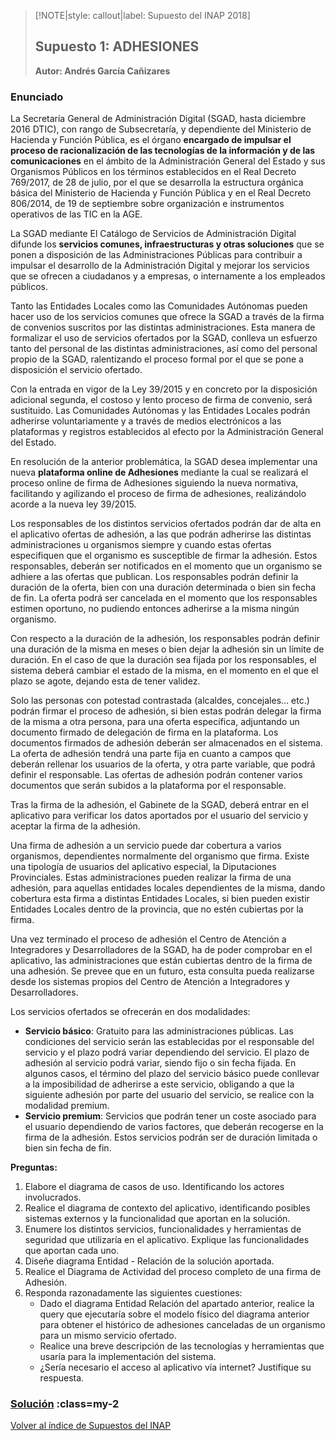> [!NOTE|style: callout|label: Supuesto del INAP 2018]
> ## Supuesto 1: ADHESIONES <!-- {docsify-ignore} -->
> **Autor: Andrés García Cañizares**

### Enunciado

La Secretaría General de Administración Digital (SGAD, hasta diciembre 2016 DTIC), con rango de Subsecretaría, y dependiente del Ministerio de Hacienda y Función Pública, es el órgano **encargado de impulsar el proceso de racionalización de las tecnologías de la información y de las comunicaciones** en el ámbito de la Administración General del Estado y sus Organismos Públicos en los términos establecidos en el Real Decreto 769/2017, de 28 de julio, por el que se desarrolla la estructura orgánica básica del Ministerio de Hacienda y Función Pública y en el Real Decreto 806/2014, de 19 de septiembre sobre organización e instrumentos operativos de las TIC en la AGE.

La SGAD mediante El Catálogo de Servicios de Administración Digital difunde los **servicios comunes, infraestructuras y otras soluciones** que se ponen a disposición de las Administraciones Públicas para contribuir a impulsar el desarrollo de la Administración Digital y mejorar los servicios que se ofrecen a ciudadanos y a empresas, o internamente a los empleados públicos.

Tanto las Entidades Locales como las Comunidades Autónomas pueden hacer uso de los servicios comunes que ofrece la SGAD a través de la firma de convenios suscritos por las distintas administraciones. Esta manera de formalizar el uso de servicios ofertados por la SGAD, conlleva un esfuerzo tanto del personal de las distintas administraciones, así como del personal propio de la SGAD, ralentizando el proceso formal por el que se pone a disposición el servicio ofertado.

Con la entrada en vigor de la Ley 39/2015 y en concreto por la disposición adicional segunda, el costoso y lento proceso de firma de convenio, será sustituido. Las Comunidades Autónomas y las Entidades Locales podrán adherirse voluntariamente y a través de medios electrónicos a las plataformas y registros establecidos al efecto por la Administración General del Estado.

En resolución de la anterior problemática, la SGAD desea implementar una nueva **plataforma online de Adhesiones** mediante la cual se realizará el proceso online de firma de Adhesiones siguiendo la nueva normativa, facilitando y agilizando el proceso de firma de adhesiones, realizándolo acorde a la nueva ley 39/2015.

Los responsables de los distintos servicios ofertados podrán dar de alta en el aplicativo ofertas de adhesión, a las que podrán adherirse las distintas administraciones u organismos siempre y cuando estas ofertas especifiquen que el organismo es susceptible de firmar la adhesión. Estos responsables, deberán ser notificados en el momento que un organismo se adhiere a las ofertas que publican. Los responsables podrán definir la duración de la oferta, bien con una duración determinada o bien sin fecha de fin. La oferta podrá ser cancelada en el momento que los responsables estimen oportuno, no pudiendo entonces adherirse a la misma ningún organismo.

Con respecto a la duración de la adhesión, los responsables podrán definir una duración de la misma en meses o bien dejar la adhesión sin un límite de duración. En el caso de que la duración sea fijada por los responsables, el sistema deberá cambiar el estado de la misma, en el momento en el que el plazo se agote, dejando esta de tener validez.

Solo las personas con potestad contrastada (alcaldes, concejales… etc.) podrán firmar el proceso de adhesión, si bien estas podrán delegar la firma de la misma a otra persona, para una oferta específica, adjuntando un documento firmado de delegación de firma en la plataforma. Los documentos firmados de adhesión deberán ser almacenados en el sistema. La oferta de adhesión tendrá una parte fija en cuanto a campos que deberán rellenar los usuarios de la oferta, y otra parte variable, que podrá definir el responsable. Las ofertas de adhesión podrán contener varios documentos que serán subidos a la plataforma por el responsable.

Tras la firma de la adhesión, el Gabinete de la SGAD, deberá entrar en el aplicativo para verificar los datos aportados por el usuario del servicio y aceptar la firma de la adhesión.

Una firma de adhesión a un servicio puede dar cobertura a varios organismos, dependientes normalmente del organismo que firma. Existe una tipología de usuarios del aplicativo especial, la Diputaciones Provinciales. Estas administraciones pueden realizar la firma de una adhesión, para aquellas entidades locales dependientes de la misma, dando cobertura esta firma a distintas Entidades Locales, si bien pueden existir Entidades Locales dentro de la provincia, que no estén cubiertas por la firma.

Una vez terminado el proceso de adhesión el Centro de Atención a Integradores y Desarrolladores de la SGAD, ha de poder comprobar en el aplicativo, las administraciones que están cubiertas dentro de la firma de una adhesión. Se prevee que en un futuro, esta consulta pueda realizarse desde los sistemas propios del Centro de Atención a Integradores y Desarrolladores.

Los servicios ofertados se ofrecerán en dos modalidades:
- **Servicio básico**: Gratuito para las administraciones públicas. Las condiciones del servicio serán las establecidas por el responsable del servicio y el plazo podrá variar dependiendo del servicio. El plazo de adhesión al servicio podrá variar, siendo fijo o sin fecha fijada. En algunos casos, el término del plazo del servicio básico puede conllevar a la imposibilidad de adherirse a este servicio, obligando a que la siguiente adhesión por parte del usuario del servicio, se realice con la modalidad premium.
- **Servicio premium**: Servicios que podrán tener un coste asociado para el usuario dependiendo de varios factores, que deberán recogerse en la firma de la adhesión. Estos servicios podrán ser de duración limitada o bien sin fecha de fin.

**Preguntas:**
1. Elabore el diagrama de casos de uso. Identificando los actores involucrados.
2. Realice el diagrama de contexto del aplicativo, identificando posibles sistemas externos y la funcionalidad que aportan en la solución.
3. Enumere los distintos servicios, funcionalidades y herramientas de seguridad que utilizaría en el aplicativo. Explique las funcionalidades que aportan cada uno.
4. Diseñe diagrama Entidad - Relación de la solución aportada.
5. Realice el Diagrama de Actividad del proceso completo de una firma de Adhesión.
6. Responda razonadamente las siguientes cuestiones:
    - Dado el diagrama Entidad Relación del apartado anterior, realice la query que ejecutaría sobre el modelo físico del diagrama anterior para obtener el histórico de adhesiones canceladas de un organismo para un mismo servicio ofertado.
    - Realice una breve descripción de las tecnologías y herramientas que usaría para la implementación del sistema.
    - ¿Sería necesario el acceso al aplicativo vía internet? Justifique su respuesta.

### [Solución](/supuestos/inap/B3-01-sol.md) :class=my-2

<a href="https://pmoreno-rodriguez.github.io/opos_gsi/#/supuestos/inap/indice.md" role="button" class="button">Volver al índice de Supuestos del INAP</a>

